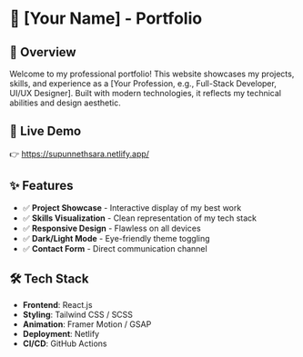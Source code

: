 # 💼 [Your Name] - Portfolio

## 🌟 Overview  
Welcome to my professional portfolio! This website showcases my projects, skills, and experience as a [Your Profession, e.g., Full-Stack Developer, UI/UX Designer]. Built with modern technologies, it reflects my technical abilities and design aesthetic.

## 🚀 Live Demo  
👉 https://supunnethsara.netlify.app/ 

## ✨ Features  
- ✅ **Project Showcase** - Interactive display of my best work  
- ✅ **Skills Visualization** - Clean representation of my tech stack  
- ✅ **Responsive Design** - Flawless on all devices  
- ✅ **Dark/Light Mode** - Eye-friendly theme toggling  
- ✅ **Contact Form** - Direct communication channel  

## 🛠 Tech Stack  
- **Frontend**: React.js 
- **Styling**: Tailwind CSS / SCSS  
- **Animation**: Framer Motion / GSAP  
- **Deployment**:  Netlify  
- **CI/CD**: GitHub Actions  



